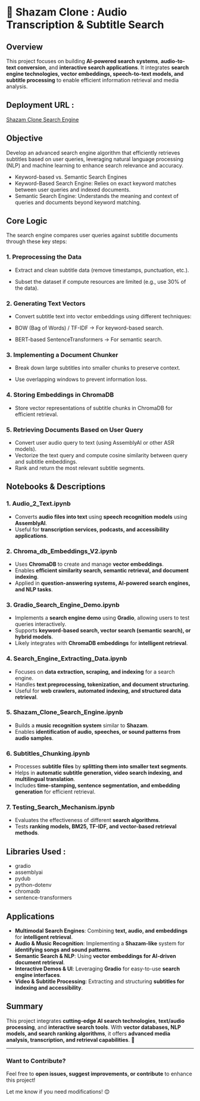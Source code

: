 # 🎵 Shazam Clone : Audio Transcription & Subtitle Search

## Overview

This project focuses on building **AI-powered search systems**, **audio-to-text conversion**, and **interactive search applications**. It integrates **search engine technologies, vector embeddings, speech-to-text models, and subtitle processing** to enable efficient information retrieval and media analysis.

## Deployment URL :

[Shazam Clone Search Engine](https://0789dd5d92321ee4c6.gradio.live/)

## Objective

Develop an advanced search engine algorithm that efficiently retrieves subtitles based on user queries, leveraging natural language processing (NLP) and machine learning to enhance search relevance and accuracy.

- Keyword-based vs. Semantic Search Engines
- Keyword-Based Search Engine: Relies on exact keyword matches between user queries and indexed documents.
- Semantic Search Engine: Understands the meaning and context of queries and documents beyond keyword matching.

## Core Logic

The search engine compares user queries against subtitle documents through these key steps:

### 1. Preprocessing the Data

- Extract and clean subtitle data (remove timestamps, punctuation, etc.).

- Subset the dataset if compute resources are limited (e.g., use 30% of the data).

### 2. Generating Text Vectors

- Convert subtitle text into vector embeddings using different techniques:

- BOW (Bag of Words) / TF-IDF → For keyword-based search.

- BERT-based SentenceTransformers → For semantic search.

### 3. Implementing a Document Chunker

- Break down large subtitles into smaller chunks to preserve context.

- Use overlapping windows to prevent information loss.

### 4. Storing Embeddings in ChromaDB

- Store vector representations of subtitle chunks in ChromaDB for efficient retrieval.

### 5. Retrieving Documents Based on User Query

- Convert user audio query to text (using AssemblyAI or other ASR models).
- Vectorize the text query and compute cosine similarity between query and subtitle embeddings.
- Rank and return the most relevant subtitle segments.

## Notebooks & Descriptions

### 1. Audio_2_Text.ipynb

- Converts **audio files into text** using **speech recognition models** using **AssemblyAI**.
- Useful for **transcription services, podcasts, and accessibility applications**.

### 2. Chroma_db_Embeddings_V2.ipynb

- Uses **ChromaDB** to create and manage **vector embeddings**.
- Enables **efficient similarity search, semantic retrieval, and document indexing**.
- Applied in **question-answering systems, AI-powered search engines, and NLP tasks**.

### 3. Gradio_Search_Engine_Demo.ipynb

- Implements a **search engine demo** using **Gradio**, allowing users to test queries interactively.
- Supports **keyword-based search, vector search (semantic search), or hybrid models**.
- Likely integrates with **ChromaDB embeddings** for **intelligent retrieval**.

### 4. Search_Engine_Extracting_Data.ipynb

- Focuses on **data extraction, scraping, and indexing** for a search engine.
- Handles **text preprocessing, tokenization, and document structuring**.
- Useful for **web crawlers, automated indexing, and structured data retrieval**.

### 5. Shazam_Clone_Search_Engine.ipynb

- Builds a **music recognition system** similar to **Shazam**.
- Enables **identification of audio, speeches, or sound patterns from audio samples**.

### 6. Subtitles_Chunking.ipynb

- Processes **subtitle files** by **splitting them into smaller text segments**.
- Helps in **automatic subtitle generation, video search indexing, and multilingual translation**.
- Includes **time-stamping, sentence segmentation, and embedding generation** for efficient retrieval.

### 7. Testing_Search_Mechanism.ipynb

- Evaluates the effectiveness of different **search algorithms**.
- Tests **ranking models, BM25, TF-IDF, and vector-based retrieval methods**.

## Libraries Used :

- gradio
- assemblyai
- pydub
- python-dotenv
- chromadb
- sentence-transformers

## Applications

- **Multimodal Search Engines**: Combining **text, audio, and embeddings** for **intelligent retrieval**.
- **Audio & Music Recognition**: Implementing a **Shazam-like** system for **identifying songs and sound patterns**.
- **Semantic Search & NLP**: Using **vector embeddings for AI-driven document retrieval**.
- **Interactive Demos & UI**: Leveraging **Gradio** for easy-to-use **search engine interfaces**.
- **Video & Subtitle Processing**: Extracting and structuring **subtitles for indexing and accessibility**.

## Summary

This project integrates **cutting-edge AI search technologies**, **text/audio processing**, and **interactive search tools**. With **vector databases, NLP models, and search ranking algorithms**, it offers **advanced media analysis, transcription, and retrieval capabilities**. 🚀

---

### Want to Contribute?

Feel free to **open issues, suggest improvements, or contribute** to enhance this project!

Let me know if you need modifications! 😊
